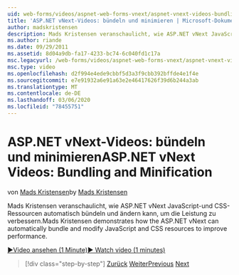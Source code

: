 ```yaml
---
uid: web-forms/videos/aspnet-web-forms-vnext/aspnet-vnext-videos-bundling-and-minification
title: 'ASP.NET vNext-Videos: bündeln und minimieren | Microsoft-Dokumentation'
author: madskristensen
description: Mads Kristensen veranschaulicht, wie ASP.NET vNext JavaScript-und CSS-Ressourcen automatisch bündeln und ändern kann, um die Leistung zu verbessern.
ms.author: riande
ms.date: 09/29/2011
ms.assetid: 8d04a9db-fa17-4233-bc74-6c040fd1c17a
msc.legacyurl: /web-forms/videos/aspnet-web-forms-vnext/aspnet-vnext-videos-bundling-and-minification
msc.type: video
ms.openlocfilehash: d2f994e4ede9cbbf5d3a3f9cbb392bffde4e1f4e
ms.sourcegitcommit: e7e91932a6e91a63e2e46417626f39d6b244a3ab
ms.translationtype: MT
ms.contentlocale: de-DE
ms.lasthandoff: 03/06/2020
ms.locfileid: "78455751"
---
```

# <a name="aspnet-vnext-videos-bundling-and-minification"></a><span data-ttu-id="b0e7b-103">ASP.NET vNext-Videos: bündeln und minimieren</span><span class="sxs-lookup"><span data-stu-id="b0e7b-103">ASP.NET vNext Videos: Bundling and Minification</span></span>

<span data-ttu-id="b0e7b-104">von [Mads Kristensen](https://github.com/madskristensen)</span><span class="sxs-lookup"><span data-stu-id="b0e7b-104">by [Mads Kristensen](https://github.com/madskristensen)</span></span>

<span data-ttu-id="b0e7b-105">Mads Kristensen veranschaulicht, wie ASP.NET vNext JavaScript-und CSS-Ressourcen automatisch bündeln und ändern kann, um die Leistung zu verbessern.</span><span class="sxs-lookup"><span data-stu-id="b0e7b-105">Mads Kristensen demonstrates how the ASP.NET vNext can automatically bundle and modify JavaScript and CSS resources to improve performance.</span></span>

[<span data-ttu-id="b0e7b-106">&#9654;Video ansehen (1 Minute)</span><span class="sxs-lookup"><span data-stu-id="b0e7b-106">&#9654; Watch video (1 minutes)</span></span>](https://channel9.msdn.com/Blogs/ASP-NET-Site-Videos/aspnet-vnext-videos-bundling-and-minification)

> [!div class="step-by-step"]
> <span data-ttu-id="b0e7b-107">[Zurück](aspnet-45-web-forms-strong-typed-data-controls.md)
> [Weiter](getting-started-with-the-next-version-of-aspnet.md)</span><span class="sxs-lookup"><span data-stu-id="b0e7b-107">[Previous](aspnet-45-web-forms-strong-typed-data-controls.md)
[Next](getting-started-with-the-next-version-of-aspnet.md)</span></span>
